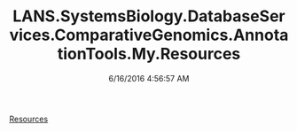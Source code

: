 ﻿---
title: LANS.SystemsBiology.DatabaseServices.ComparativeGenomics.AnnotationTools.My.Resources
date: 6/16/2016 4:56:57 AM
---

[Resources](T-LANS.SystemsBiology.DatabaseServices.ComparativeGenomics.AnnotationTools.My.Resources.Resources.html)
